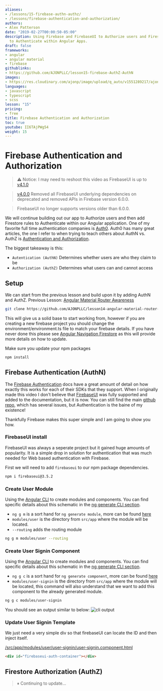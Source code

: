 ```yaml
---
aliases:
- /lessons/15-firebase-authn-authz/
- /lessons/firebase-authentication-and-authorization/
authors:
- Alex Patterson
date: "2019-02-27T00:00:50-05:00"
description: Using Firebase and FirebaseUI to Authorize users and Firestore rules
  to Authenticate within Angular Apps.
draft: false
frameworks:
- angular
- angular material
- firebase
githublinks:
- https://github.com/AJONPLLC/lesson15-firebase-AuthZ-AuthN
images:
- https://res.cloudinary.com/ajonp/image/upload/q_auto/v1551289217/ajonp-ajonp-com/15-firebase-authz-authn/firebase-AuthZ-AuthN.webp
languages:
- javascript
- typescript
- scss
lesson: "15"
pricing:
- free
title: Firebase Authentication and Authorization
toc: true
youtube: II6TAjPWg54
weight: 15
---
```


# Firebase Authentication and Authorization

> ⚠️ Notice: I may need to reshoot this video as FirebaseUI is up to [v4.1.0](https://github.com/firebase/firebaseui-web/releases/tag/v4.1.0)

> [v4.0.0](https://github.com/firebase/firebaseui-web/releases/tag/v4.0.0) Removed all FirebaseUI underlying dependencies on deprecated and removed APIs in Firebase version 6.0.0. 

> FirebaseUI no longer supports versions older than 6.0.0.

We will continue building out our app to Authorize users and then add Firestore rules to Authenticate within our Angular application. One of my favorite full time authentication companies is [Auth0](https://auth0.com/). Auth0 has many great articles, the one I refer to when trying to teach others about AuthN vs. AuthZ is [Authentication and Authorization](https://auth0.com/docs/authorization/concepts/authz-and-authn). 

The biggest takeaway is this:
- `Autentication (AuthN)` Determines whether users are who they claim to be
- `Authorization (AuthZ)` Determines what users can and cannot access

## Setup
We can start from the previous lesson and build upon it by adding AuthN and AuthZ.
Previous Lesson: [Angular Material Router Awareness](https://github.com/AJONPLLC/lesson14-angular-material-router-awareness)

```sh
git clone https://github.com/AJONPLLC/lesson14-angular-material-router-awareness.git
```
This will give us a solid base to start working from, however if you are creating a new firebase project you should change the environment/environment.ts file to match your firebase details. If you have never done this please see [Angular Navigation Firestore](https://ajonp.com/lessons/11-angular-navigation-firestore/) as this will provide more details on how to update.

Make sure you update your npm packages
```sh
npm install
```

## Firebase Authentication (AuthN)

The [Firebase Authentication](https://firebase.google.com/docs/auth/) docs have a great amount of detail on how exactly this works for each of their SDKs that they support. When I originally made this video I don't believe that [FirebaseUI](https://firebase.google.com/docs/auth/web/firebaseui) was fully supported and added to the documentation, but it is now. You can still find the main [github repo](https://github.com/firebase/firebaseui-web), which has several issues, but Authentication is the baine of my existence!

Thankfully Firebase makes this super simple and I am going to show you how.

### FirebaseUI install
FirebaseUI was always a seperate project but it gained huge amounts of popularity. It is a simple drop in solution for authentication that was much needed for Web based authentication with Firebase. 

First we will need to add `firebaseui` to our npm package dependencies.

```sh
npm i firebaseui@3.5.2
```

### Create User Module

Using the [Angular CLI](https://angular.io/cli) to create modules and components. You can find specific details about this schematic in the [ng generate CLI section](https://angular.io/cli/generate).

- `ng g m` is a sort hand for `ng generate module`, more can be found [here](https://angular.io/cli/generate#module)
- `modules/user` is the directory from `src/app` where the module will be located.
- `--routing` adds the routing module

```sh
ng g m modules/user --routing
```

### Create User Signin Component

Using the [Angular CLI](https://angular.io/cli) to create modules and components. You can find specific details about this schematic in the [ng generate CLI section](https://angular.io/cli/generate).

- `ng g c` is a sort hand for `ng generate component`, more can be found [here](https://angular.io/cli/generate#component)
- `modules/user-signin` is the directory from `src/app` where the module will be located, this command will also understand that we want to add this component to the already generated module.

```sh
ng g c modules/user-signin
```

You should see an output similar to below:
![cli output](https://res.cloudinary.com/ajonp/image/upload/ajonp-ajonp-com/15-firebase-authz-authn/Screen_Shot_2019-08-21_at_8.20.39_PM.webp)

### Update User Signin Template

We just need a very simple div so that firebaseUI can locate the ID and then inject itself.

[/src/app/modules/user/user-signin/user-signin.component.html](https://github.com/AJONPLLC/lesson15-firebase-AuthZ-AuthN/blob/47f8096c133371ac5d9116c0622abc01d553f100/src/app/modules/user/user-signin/user-signin.component.html#L1)
```html
<div id="firebaseui-auth-container"></div>
```

## Firestore Authorization (AuthZ)

> ⏸ Continuing to update...